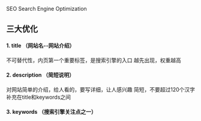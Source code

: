SEO  Search Engine Optimization

## 三大优化

#### 1. title   （网站名--网站介绍）

不可替代性，内页第一个重要标签，是搜索引擎的入口
越先出现，权重越高

#### 2. description  （简短说明）

<meta name="description" content="XXXXXXXXXXXXXX" />
对网站简单的介绍，给人看的，要写详细，让人感兴趣
简短，不要超过120个汉字
补充在title和keywords之间

#### 3. keywords  （搜索引擎关注点之一）

<meta name="Keywords" content="XXXXXXXXXXXXXX" />